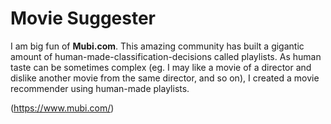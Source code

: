 # Movie Suggester

I am big fun of **Mubi.com**. This amazing community has built a gigantic amount of human-made-classification-decisions called playlists.
As human taste can be sometimes complex (eg. I may like a movie of a director and dislike another movie from the same director, and so on),
I created a movie recommender using human-made playlists.

(https://www.mubi.com/)
